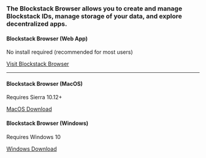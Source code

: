 ### The Blockstack Browser allows you to create and manage Blockstack IDs, manage storage of your data, and explore decentralized apps.

#### Blockstack Browser (Web App)

No install required (recommended for most users)

<a href="https://browser.blockstack.org/" class="button">Visit Blockstack Browser</a>

---

#### Blockstack Browser (MacOS)

Requires Sierra 10.12+

<a href="https://github.com/blockstack/blockstack-browser/releases/download/v0.35.4/Blockstack-for-macOS-v0.35.4.dmg" class="button">MacOS Download</a>

#### Blockstack Browser (Windows)

Requires Windows 10

<a href="https://github.com/blockstack/blockstack-browser/releases/download/v0.35.4/Blockstack-for-win10-v0.35.4.msi" class="button">Windows Download</a>

